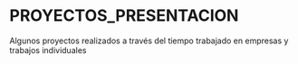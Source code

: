 # PROYECTOS_PRESENTACION
Algunos proyectos realizados a través del tiempo trabajado en empresas y trabajos individuales 
